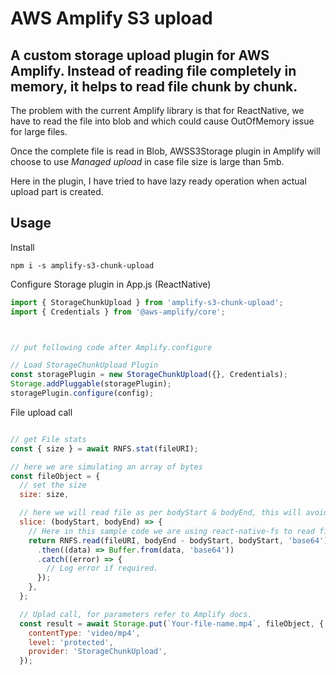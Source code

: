# AWS Amplify S3 upload
A custom storage upload plugin for AWS Amplify. Instead of reading file completely in memory, it helps to read file chunk by chunk.
---
The problem with the current Amplify library is that for ReactNative, we have to read the file into blob and which could cause OutOfMemory issue for large files.

Once the complete file is read in Blob, AWSS3Storage plugin in Amplify will choose to use *Managed upload* in case file size is large than 5mb.

Here in the plugin, I have tried to have lazy ready operation when actual upload part is created.

## Usage

Install
```
npm i -s amplify-s3-chunk-upload
```

Configure Storage plugin in App.js (ReactNative)
```js
import { StorageChunkUpload } from 'amplify-s3-chunk-upload';
import { Credentials } from '@aws-amplify/core';



// put following code after Amplify.configure

// Load StorageChunkUpload Plugin
const storagePlugin = new StorageChunkUpload({}, Credentials);
Storage.addPluggable(storagePlugin);
storagePlugin.configure(config);

```

File upload call
```js

// get File stats
const { size } = await RNFS.stat(fileURI);

// here we are simulating an array of bytes
const fileObject = {
  // set the size
  size: size,

  // here we will read file as per bodyStart & bodyEnd, this will avoid reading complete file in the memory.
  slice: (bodyStart, bodyEnd) => {
    // Here in this sample code we are using react-native-fs to read file.
    return RNFS.read(fileURI, bodyEnd - bodyStart, bodyStart, 'base64')
      .then((data) => Buffer.from(data, 'base64'))
      .catch((error) => {
        // Log error if required.
      });
    },
  };

  // Uplad call, for parameters refer to Amplify docs.
  const result = await Storage.put(`Your-file-name.mp4`, fileObject, {
    contentType: 'video/mp4',
    level: 'protected',
    provider: 'StorageChunkUpload',
  });


```